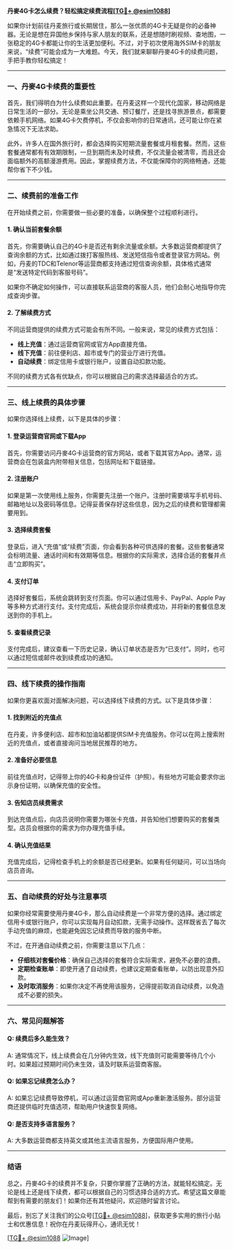 **丹麥4G卡怎么续费？轻松搞定续费流程[[TG💪+ @esim1088](https://t.me/s/esim1088)]**

如果你计划前往丹麦旅行或长期居住，那么一张优质的4G卡无疑是你的必备神器。无论是想在异国他乡保持与家人朋友的联系，还是想随时刷视频、查地图，一张稳定的4G卡都能让你的生活更加便利。不过，对于初次使用海外SIM卡的朋友来说，“续费”可能会成为一大难题。今天，我们就来聊聊丹麥4G卡的续费问题，手把手教你轻松搞定！

---

### 一、丹麥4G卡续费的重要性

首先，我们得明白为什么续费如此重要。在丹麦这样一个现代化国家，移动网络是日常生活的一部分。无论是乘坐公共交通、预订餐厅，还是找寻旅游景点，都需要依赖手机网络。如果4G卡欠费停机，不仅会影响你的日常通讯，还可能让你在紧急情况下无法求助。

此外，许多人在国外旅行时，都会选择购买短期流量套餐或月租套餐。然而，这些套餐通常都有有效期限制，一旦到期而未及时续费，不仅流量会被清零，而且还会面临额外的高额漫游费用。因此，掌握续费方法，不仅能保障你的网络畅通，还能帮你省下不少钱。

---

### 二、续费前的准备工作

在开始续费之前，你需要做一些必要的准备，以确保整个过程顺利进行。

#### 1. 确认当前套餐余额
首先，你需要确认自己的4G卡是否还有剩余流量或余额。大多数运营商都提供了查询余额的方式，比如通过拨打客服热线、发送短信指令或者登录官方网站。例如，丹麦的TDC和Telenor等运营商都支持通过短信查询余额，具体格式通常是“发送特定代码到客服号码”。

如果你不确定如何操作，可以直接联系运营商的客服人员，他们会耐心地指导你完成查询步骤。

#### 2. 了解续费方式
不同运营商提供的续费方式可能会有所不同。一般来说，常见的续费方式包括：
- **线上充值**：通过运营商官网或官方App直接充值。
- **线下充值**：前往便利店、超市或专门的营业厅进行充值。
- **自动续费**：绑定信用卡或银行账户，设置自动扣款功能。

不同的续费方式各有优缺点，你可以根据自己的需求选择最适合的方式。

---

### 三、线上续费的具体步骤

如果你选择线上续费，以下是具体的步骤：

#### 1. 登录运营商官网或下载App
首先，你需要访问丹麥4G卡运营商的官方网站，或者下载其官方App。通常，运营商会在包装盒内附带相关信息，包括网址和下载链接。

#### 2. 注册账户
如果是第一次使用线上服务，你需要先注册一个账户。注册时需要填写手机号码、邮箱地址以及密码等信息。记得妥善保存好这些信息，因为之后的续费和管理都需要用到。

#### 3. 选择续费套餐
登录后，进入“充值”或“续费”页面，你会看到各种可供选择的套餐。这些套餐通常会标明流量、通话时间和有效期等信息。根据你的实际需求，选择合适的套餐并点击“立即购买”。

#### 4. 支付订单
选择好套餐后，系统会跳转到支付页面。你可以通过信用卡、PayPal、Apple Pay等多种方式进行支付。支付完成后，系统会提示你续费成功，并将新的套餐信息发送到你的手机上。

#### 5. 查看续费记录
支付完成后，建议查看一下历史记录，确认订单状态是否为“已支付”。同时，也可以通过短信或邮件收到续费成功的通知。

---

### 四、线下续费的操作指南

如果你更喜欢面对面解决问题，可以选择线下续费的方式。以下是具体步骤：

#### 1. 找到附近的充值点
在丹麦，许多便利店、超市和加油站都提供SIM卡充值服务。你可以在网上搜索附近的充值点，或者直接询问当地居民推荐的地方。

#### 2. 准备好必要信息
前往充值点时，记得带上你的4G卡和身份证件（护照）。有些地方可能会要求你出示身份证明，以确保充值的安全性。

#### 3. 告知店员续费需求
到达充值点后，向店员说明你需要为哪张卡充值，并告知他们想要购买的套餐类型。店员会根据你的需求为你办理充值手续。

#### 4. 确认充值结果
充值完成后，记得检查手机上的余额是否已经更新。如果有任何疑问，可以当场向店员咨询。

---

### 五、自动续费的好处与注意事项

如果你经常需要使用丹麥4G卡，那么自动续费是一个非常方便的选择。通过绑定信用卡或银行账户，你可以实现每月自动扣款，无需手动操作。这样既省去了每次手动充值的麻烦，也能避免因忘记续费而导致的服务中断。

不过，在开通自动续费之前，你需要注意以下几点：
- **仔细核对套餐价格**：确保自己选择的套餐符合实际需求，避免不必要的浪费。
- **定期检查账单**：即使开通了自动续费，也建议定期查看账单，以防出现意外扣款。
- **及时取消服务**：如果你决定不再使用该服务，记得提前取消自动续费，以免造成不必要的损失。

---

### 六、常见问题解答

#### Q: 续费后多久能生效？
A: 通常情况下，线上续费会在几分钟内生效，线下充值则可能需要等待几个小时。如果超过预期时间仍未生效，请及时联系运营商客服。

#### Q: 如果忘记续费怎么办？
A: 如果忘记续费导致停机，可以通过运营商官网或App重新激活服务。部分运营商还提供临时充值选项，帮助用户快速恢复网络。

#### Q: 是否支持多语言服务？
A: 大多数运营商都支持英文或其他主流语言服务，方便国际用户使用。

---

### 结语

总之，丹麥4G卡的续费并不复杂，只要你掌握了正确的方法，就能轻松搞定。无论是线上还是线下续费，都可以根据自己的习惯选择合适的方式。希望这篇文章能帮到有需要的朋友们！如果你还有其他疑问，欢迎随时留言讨论。

最后，别忘了关注我们的公众号[[TG💪+ @esim1088](https://t.me/s/esim1088)]，获取更多实用的旅行小贴士和优惠信息！祝你在丹麦玩得开心，通讯无忧！

[[TG💪+ @esim1088](https://t.me/s/esim1088) ![Image](https://i.postimg.cc/4NQfJmqS/Snipaste-2025-05-13-00-14-12.png)]